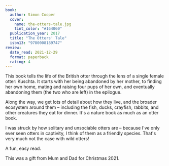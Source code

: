 ```yaml
---
book:
  author: Simon Cooper
  cover:
    name: the-otters-tale.jpg
    tint_color: "#164060"
  publication_year: 2017
  title: "The Otters' Tale"
  isbn13: "9780008189747"
review:
  date_read: 2021-12-29
  format: paperback
  rating: 4
---
```


This book tells the life of the British otter through the lens of a single female otter: Kuschta.
It starts with her being abandoned by her mother, to finding her own home, mating and raising four pups of her own, and eventually abandoning them (the two who are left) in the epilogue.

Along the way, we get lots of detail about how they live, and the broader ecosystem around them – including the fish, ducks, crayfish, rabbits, and other creatures they eat for dinner.
It's a nature book as much as an otter book.

I was struck by how solitary and unsociable otters are – because I've only ever seen otters in captivity, I think of them as a friendly species.
That's very much not the case with wild otters!

A fun, easy read.

This was a gift from Mum and Dad for Christmas 2021.
